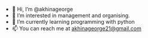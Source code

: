 - 👋 Hi, I’m @akhinageorge
- 👀 I’m interested in management and organising.
- 🌱 I’m currently learning programming with python
- 📫 You can reach me at akhinageorge21@gmail.com

<!---
akhinageorge/akhinageorge is a ✨ special ✨ repository because its `README.md` (this file) appears on your GitHub profile.
You can click the Preview link to take a look at your changes.
--->
